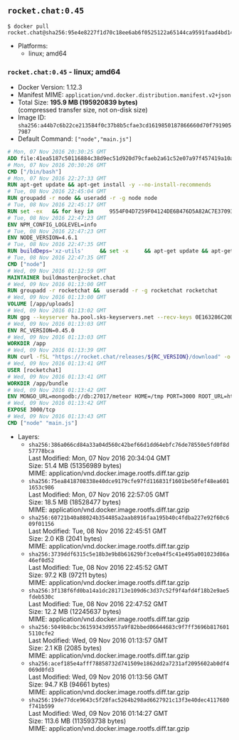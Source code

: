 ## `rocket.chat:0.45`

```console
$ docker pull rocket.chat@sha256:95e4e8227f1d70c18ee6ab6f0525122a65144ca9591faad4bd147f42ea29e02e
```

-	Platforms:
	-	linux; amd64

### `rocket.chat:0.45` - linux; amd64

-	Docker Version: 1.12.3
-	Manifest MIME: `application/vnd.docker.distribution.manifest.v2+json`
-	Total Size: **195.9 MB (195920839 bytes)**  
	(compressed transfer size, not on-disk size)
-	Image ID: `sha256:a44b7c6b22ce213584f0c37b8b5cfae3cd1619850187866660d70f7919057987`
-	Default Command: `["node","main.js"]`

```dockerfile
# Mon, 07 Nov 2016 20:30:25 GMT
ADD file:41ea5187c50116884c38d9ec51d920d79cfaeb2a61c52e07a97f457419a10a4f in / 
# Mon, 07 Nov 2016 20:30:26 GMT
CMD ["/bin/bash"]
# Mon, 07 Nov 2016 22:27:33 GMT
RUN apt-get update && apt-get install -y --no-install-recommends 		ca-certificates 		curl 		wget 	&& rm -rf /var/lib/apt/lists/*
# Tue, 08 Nov 2016 22:45:04 GMT
RUN groupadd -r node && useradd -r -g node node
# Tue, 08 Nov 2016 22:45:17 GMT
RUN set -ex   && for key in     9554F04D7259F04124DE6B476D5A82AC7E37093B     94AE36675C464D64BAFA68DD7434390BDBE9B9C5     0034A06D9D9B0064CE8ADF6BF1747F4AD2306D93     FD3A5288F042B6850C66B31F09FE44734EB7990E     71DCFD284A79C3B38668286BC97EC7A07EDE3FC1     DD8F2338BAE7501E3DD5AC78C273792F7D83545D     B9AE9905FFD7803F25714661B63B535A4C206CA9     C4F0DFFF4E8C1A8236409D08E73BC641CC11F4C8   ; do     gpg --keyserver ha.pool.sks-keyservers.net --recv-keys "$key";   done
# Tue, 08 Nov 2016 22:47:23 GMT
ENV NPM_CONFIG_LOGLEVEL=info
# Tue, 08 Nov 2016 22:47:23 GMT
ENV NODE_VERSION=4.6.1
# Tue, 08 Nov 2016 22:47:35 GMT
RUN buildDeps='xz-utils'     && set -x     && apt-get update && apt-get install -y $buildDeps --no-install-recommends     && rm -rf /var/lib/apt/lists/*     && curl -SLO "https://nodejs.org/dist/v$NODE_VERSION/node-v$NODE_VERSION-linux-x64.tar.xz"     && curl -SLO "https://nodejs.org/dist/v$NODE_VERSION/SHASUMS256.txt.asc"     && gpg --batch --decrypt --output SHASUMS256.txt SHASUMS256.txt.asc     && grep " node-v$NODE_VERSION-linux-x64.tar.xz\$" SHASUMS256.txt | sha256sum -c -     && tar -xJf "node-v$NODE_VERSION-linux-x64.tar.xz" -C /usr/local --strip-components=1     && rm "node-v$NODE_VERSION-linux-x64.tar.xz" SHASUMS256.txt.asc SHASUMS256.txt     && apt-get purge -y --auto-remove $buildDeps     && ln -s /usr/local/bin/node /usr/local/bin/nodejs
# Tue, 08 Nov 2016 22:47:35 GMT
CMD ["node"]
# Wed, 09 Nov 2016 01:12:59 GMT
MAINTAINER buildmaster@rocket.chat
# Wed, 09 Nov 2016 01:13:00 GMT
RUN groupadd -r rocketchat &&  useradd -r -g rocketchat rocketchat
# Wed, 09 Nov 2016 01:13:00 GMT
VOLUME [/app/uploads]
# Wed, 09 Nov 2016 01:13:02 GMT
RUN gpg --keyserver ha.pool.sks-keyservers.net --recv-keys 0E163286C20D07B9787EBE9FD7F9D0414FD08104
# Wed, 09 Nov 2016 01:13:03 GMT
ENV RC_VERSION=0.45.0
# Wed, 09 Nov 2016 01:13:03 GMT
WORKDIR /app
# Wed, 09 Nov 2016 01:13:39 GMT
RUN curl -fSL "https://rocket.chat/releases/${RC_VERSION}/download" -o rocket.chat.tgz &&  curl -fSL "https://rocket.chat/releases/${RC_VERSION}/asc" -o rocket.chat.tgz.asc &&  gpg --batch --verify rocket.chat.tgz.asc rocket.chat.tgz &&  tar zxvf rocket.chat.tgz &&  rm rocket.chat.tgz rocket.chat.tgz.asc &&  cd bundle/programs/server &&  npm install
# Wed, 09 Nov 2016 01:13:41 GMT
USER [rocketchat]
# Wed, 09 Nov 2016 01:13:41 GMT
WORKDIR /app/bundle
# Wed, 09 Nov 2016 01:13:42 GMT
ENV MONGO_URL=mongodb://db:27017/meteor HOME=/tmp PORT=3000 ROOT_URL=http://localhost:3000 Accounts_AvatarStorePath=/app/uploads
# Wed, 09 Nov 2016 01:13:42 GMT
EXPOSE 3000/tcp
# Wed, 09 Nov 2016 01:13:43 GMT
CMD ["node" "main.js"]
```

-	Layers:
	-	`sha256:386a066cd84a33a04d560c42bef66d1dd64ebfc76de78550e5fd0f8d57778bca`  
		Last Modified: Mon, 07 Nov 2016 20:34:04 GMT  
		Size: 51.4 MB (51356989 bytes)  
		MIME: application/vnd.docker.image.rootfs.diff.tar.gzip
	-	`sha256:75ea8418708338e40dce9179cfe97fd116831f1601be50fef48ea6011653c986`  
		Last Modified: Mon, 07 Nov 2016 22:57:05 GMT  
		Size: 18.5 MB (18528477 bytes)  
		MIME: application/vnd.docker.image.rootfs.diff.tar.gzip
	-	`sha256:60721b40a88024b354485a2aab8916faa195b40c4fdba227e92f60c609f01156`  
		Last Modified: Tue, 08 Nov 2016 22:45:51 GMT  
		Size: 2.0 KB (2041 bytes)  
		MIME: application/vnd.docker.image.rootfs.diff.tar.gzip
	-	`sha256:3739ddf6315c5e18b3e9b8b61629bf3ce0a4f5c41e495a001023d86a46ef0d52`  
		Last Modified: Tue, 08 Nov 2016 22:45:52 GMT  
		Size: 97.2 KB (97211 bytes)  
		MIME: application/vnd.docker.image.rootfs.diff.tar.gzip
	-	`sha256:3f138f6fd0ba14a1dc281713e109d6c3d37c52f9f4afd4f18b2e9ae5fdeb530c`  
		Last Modified: Tue, 08 Nov 2016 22:47:52 GMT  
		Size: 12.2 MB (12245637 bytes)  
		MIME: application/vnd.docker.image.rootfs.diff.tar.gzip
	-	`sha256:5049b8cbc36159343d9557a9f82bbed06644683c9f7ff3696b8176015110cfe2`  
		Last Modified: Wed, 09 Nov 2016 01:13:57 GMT  
		Size: 2.1 KB (2085 bytes)  
		MIME: application/vnd.docker.image.rootfs.diff.tar.gzip
	-	`sha256:acef185e4afff78858732d741509e1862dd2a7231af2095602ab0df4069d0fd3`  
		Last Modified: Wed, 09 Nov 2016 01:13:56 GMT  
		Size: 94.7 KB (94661 bytes)  
		MIME: application/vnd.docker.image.rootfs.diff.tar.gzip
	-	`sha256:19de77dce9643c5f28fac5264b298ad6627921c13f3e40dec4117680f741b599`  
		Last Modified: Wed, 09 Nov 2016 01:14:27 GMT  
		Size: 113.6 MB (113593738 bytes)  
		MIME: application/vnd.docker.image.rootfs.diff.tar.gzip
